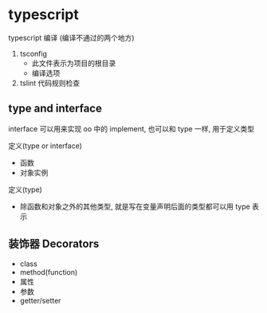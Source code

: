 # typescript

typescript 编译 (编译不通过的两个地方)

1. tsconfig
    - 此文件表示为项目的根目录
    - 编译选项
2. tslint 代码规则检查

## type and interface

interface 可以用来实现 oo 中的 implement, 也可以和 type 一样, 用于定义类型

定义(type or interface)

- 函数
- 对象实例

定义(type)

- 除函数和对象之外的其他类型, 就是写在变量声明后面的类型都可以用 type 表示

## 装饰器 Decorators

- class
- method(function)
- 属性
- 参数
- getter/setter

